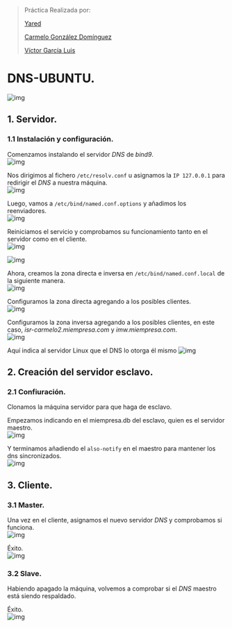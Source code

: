 >Práctica Realizada por:
>
>[Yared ]()
>
>[Carmelo González Domínguez](https://github.com/SilverGG)
>
>[Víctor García Luis](https://github.com/victorvgl)


# DNS-UBUNTU.

![img](./img/portada.jpg)


## 1. Servidor.
### 1.1 Instalación y configuración.
Comenzamos instalando el servidor *DNS* de *bind9*.  
![img](./img/1.png)  

Nos dirigimos al fichero `/etc/resolv.conf` u asignamos la `IP 127.0.0.1` para redirigir el *DNS* a nuestra máquina.  
![img](./img/2.png)  

Luego, vamos a `/etc/bind/named.conf.options` y añadimos los reenviadores.  
![img](./img/3.png)  

Reiniciamos el servicio y comprobamos su funcionamiento tanto en el servidor como en el cliente.  
![img](./img/4.png)  

![img](./img/5.png)  

Ahora, creamos la zona directa e inversa en `/etc/bind/named.conf.local` de la siguiente manera.  
![img](./img/14.png)  

Configuramos la zona directa agregando a los posibles clientes.  
![img](./img/8.png)  

Configuramos la zona inversa agregando a los posibles clientes, en este caso, *isr-carmelo2.miempresa.com* y *imw.miempresa.com*.  
![img](./img/9.png)  

Aquí indica al servidor Linux que el DNS lo otorga él mismo
![img](./img/11.png)

## 2. Creación del servidor esclavo.  
### 2.1 Confiuración.

Clonamos la máquina servidor para que haga de esclavo.  

Empezamos indicando en el miempresa.db del esclavo, quien es el servidor maestro.  
![img](./img/13.png)

Y terminamos añadiendo el `also-notify` en el maestro para mantener los dns sincronizados.  
![img](./img/14.png)

## 3. Cliente.
### 3.1 Master.
Una vez en el cliente, asignamos el nuevo servidor *DNS* y comprobamos si funciona.  
![img](./img/053.png)  

Éxito.  
![img](./img/054.png)

### 3.2 Slave.  
Habiendo apagado la máquina, volvemos a comprobar si el *DNS* maestro está siendo respaldado.  

Éxito.   
 ![img](./img/055.png)
